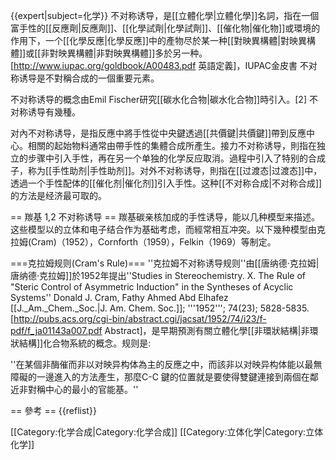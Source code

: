 {{expert|subject=化学}}
不对称诱导，是[[立體化學|立體化學]]名詞，指在一個富手性的[[反應劑|反應劑]]、[[化學試劑|化學試劑]]、[[催化物|催化物]]或環境的作用下，一个[[化學反應|化學反應]]中的產物尽於某一种[[對映異構體|對映異構體]]或[[非對映異構體|非對映異構體]]多於另一种。<ref name="定義">[http://www.iupac.org/goldbook/A00483.pdf 英語定義]，IUPAC金皮書 </ref>不对称诱导是不對稱合成的一個重要元素。

不对称诱导的概念由Emil Fischer研究[[碳水化合物|碳水化合物]]時引入。[2] 不对称诱导有幾種。

对內不对称诱导，是指反應中將手性從中央鍵透過[[共價鍵|共價鍵]]帶到反應中心。相關的起始物料通常由帶手性的集體合成所產生。接力不对称诱导，則指在独立的步骤中引入手性，再在另一个单独的化学反应取消。過程中引入了特别的合成子，称为[[手性助剂|手性助剂]]。对外不对称诱导，則指在[[过渡态|过渡态]]中，透過一个手性配体的[[催化剂|催化剂]]引入手性。这种[[不对称合成|不对称合成]]的方法是经济最可取的。

== 羰基 1,2 不对称诱导 ==
羰基碳亲核加成的手性诱导，能以几种模型来描述。这些模型以的立体和电子结合作为基础考虑，而經常相互冲突。以下幾种模型由克拉姆(Cram)（1952），Cornforth（1959），Felkin（1969）等制定。


===克拉姆规则(Cram's Rule)===
''克拉姆不对称诱导规则''由[[唐纳德·克拉姆|唐纳德·克拉姆]]於1952年提出<ref>''Studies in Stereochemistry. X. The Rule of "Steric Control of Asymmetric Induction" in the Syntheses of Acyclic Systems'' Donald J. Cram, Fathy Ahmed Abd Elhafez [[J._Am._Chem._Soc.|J. Am. Chem. Soc.]]; '''1952'''; 74(23); 5828-5835. [http://pubs.acs.org/cgi-bin/abstract.cgi/jacsat/1952/74/i23/f-pdf/f_ja01143a007.pdf Abstract]</ref>，是早期預測有關立體化學[[非環狀結構|非環狀結構]]化合物系統的概念。规则是:

''在某個非酶催而非以对映异构体為主的反應之中，而該非以对映异构体能以最無障礙的一邊進入的方法產生，那麼C-C 鍵的位置就是要使得雙鍵連接到兩個在鄰近非對稱中心的最小的官能基。''

== 參考 ==
{{reflist}}

[[Category:化学合成|Category:化学合成]]
[[Category:立体化学|Category:立体化学]]